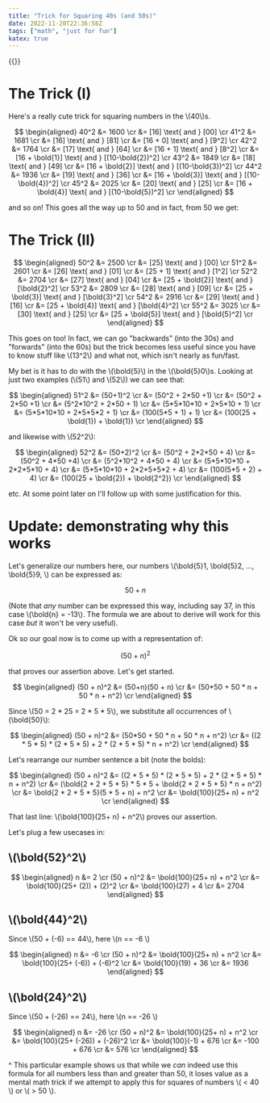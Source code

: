 ```yaml
---
title: "Trick for Squaring 40s (and 50s)"
date: 2022-11-20T22:36:58Z
tags: ["math", "just for fun"]
katex: true
---
```


{{<toc>}}

# The Trick (I)

Here's a really cute trick for squaring numbers in the \\(40\\)s.

$$
\begin{aligned}
40^2 &= 1600 \cr
     &= [16] \text{ and } [00] \cr
41^2 &= 1681 \cr
	 &= [16] \text{ and } [81] \cr
	 &= [16 + 0] \text{ and } [9^2] \cr
42^2 &= 1764 \cr
	 &= [17] \text{ and } [64] \cr
	 &= [16 + 1] \text{ and } [8^2] \cr
	 &= [16 + \bold{1}] \text{ and } [(10-\bold{2})^2] \cr
43^2 &= 1849 \cr
	 &= [18] \text{ and } [49] \cr
	 &= [16 + \bold{2}] \text{ and } [(10-\bold{3})^2] \cr
44^2 &= 1936 \cr
	 &= [19] \text{ and } [36] \cr
	 &= [16 + \bold{3}] \text{ and } [(10-\bold{4})^2] \cr
45^2 &= 2025 \cr
	 &= [20] \text{ and } [25] \cr
	 &= [16 + \bold{4}] \text{ and } [(10-\bold{5})^2] \cr
\end{aligned}
$$

and so on! This goes all the way up to 50 and in fact, from 50 we get:

# The Trick (II)

$$
\begin{aligned}
50^2 &= 2500 \cr
     &= [25] \text{ and } [00] \cr
51^2 &= 2601 \cr
	 &= [26] \text{ and } [01] \cr
	 &= [25 + 1] \text{ and } [1^2] \cr
52^2 &= 2704 \cr
	 &= [27] \text{ and } [04] \cr
	 &= [25 + \bold{2}] \text{ and } [\bold{2}^2] \cr
53^2 &= 2809 \cr
	 &= [28] \text{ and } [09] \cr
	 &= [25 + \bold{3}] \text{ and } [\bold{3}^2] \cr
54^2 &= 2916 \cr
	 &= [29] \text{ and } [16] \cr
	 &= [25 + \bold{4}] \text{ and } [\bold{4}^2] \cr
55^2 &= 3025 \cr
	 &= [30] \text{ and } [25] \cr
	 &= [25 + \bold{5}] \text{ and } [\bold{5}^2] \cr
\end{aligned}
$$

This goes on too! In fact, we can go "backwards" (into the 30s) and "forwards" (into the 60s) but the trick becomes less useful since you have to know stuff like \\(13^2\\) and what not, which isn't nearly as fun/fast. 

My bet is it has to do with the \\(\bold{5}\\) in the \\(\bold{5}0\\)s. Looking at just two examples (\\(51\\) and \\(52\\)) we can see that:

$$
\begin{aligned}
51^2 &= (50+1)^2 \cr
	 &= (50^2 + 2*50 +1) \cr
     &= (50^2 + 2*50 +1) \cr
	 &= (5^2*10^2 + 2*50 + 1) \cr
     &= (5*5*10*10 + 2*5*10 + 1) \cr
     &= (5*5*10*10 + 2*5*5*2 + 1) \cr
     &= (100(5*5 + 1) + 1) \cr
     &= (100(25 + \bold{1}) + \bold{1}) \cr
\end{aligned}
$$

and likewise with \\(52^2\\):

$$
\begin{aligned}
52^2 &= (50+2)^2 \cr
	 &= (50^2 + 2*2*50 + 4) \cr
     &= (50^2 + 4*50 +4) \cr
	 &= (5^2*10^2 + 4*50 + 4) \cr
     &= (5*5*10*10 + 2*2*5*10 + 4) \cr
     &= (5*5*10*10 + 2*2*5*5*2 + 4) \cr
     &= (100(5*5 + 2) + 4) \cr
     &= (100(25 + \bold{2}) + \bold{2^2}) \cr
\end{aligned}
$$


etc. At some point later on I'll follow up with some justification for this.

# Update: demonstrating why this works

Let's generalize our numbers here, our numbers \\(\bold{5}1, \bold{5}2, ..., \bold{5}9, \\) can be expressed as:

$$
50 + n
$$

(Note that _any_ number can be expressed this way, including say 37, in this case \\(\bold{n} = -13\\). The formula we are about to derive will work for this case _but_ it won't be very useful).

Ok so our goal now is to come up with a representation of:

$$
(50 + n)^2
$$

that proves our assertion above. Let's get started.

$$
\begin{aligned}
(50 + n)^2 &= (50+n)(50 + n) \cr
		 &= (50*50 + 50 * n + 50 * n + n^2) \cr
\end{aligned}
$$

Since \\(50 = 2 * 25 = 2 * 5 * 5\\), we substitute all occurrences of \\(\bold{50}\\):

$$
\begin{aligned}
(50 + n)^2 &= (50*50 + 50 * n + 50 * n + n^2) \cr
	 	 &= ((2 * 5 * 5) * (2 * 5 * 5) + 2 * (2 * 5 * 5) * n + n^2) \cr
\end{aligned}
$$

Let's rearrange our number sentence a bit (note the bolds):

$$
\begin{aligned}
(50 + n)^2 &= ((2 * 5 * 5) * (2 * 5 * 5) + 2 * (2 * 5 * 5) * n + n^2) \cr
	 	 &= (\bold{2 * 2 * 5 * 5} * 5 * 5 + \bold{2 * 2 * 5 * 5} * n + n^2) \cr
	 	 &= \bold{2 * 2 * 5 * 5}(5 * 5 + n) + n^2 \cr
	 	 &= \bold{100}(25+ n) + n^2 \cr
\end{aligned}
$$

That last line: \\(\bold{100}(25+ n) + n^2\\) proves our assertion.

Let's plug a few usecases in:

## \\(\bold{52}^2\\)

$$
\begin{aligned}
	    n &= 2 \cr
(50 + n)^2 &= \bold{100}(25+ n) + n^2 \cr
	 	 &= \bold{100}(25+ (2)) + (2)^2 \cr
	 	 &= \bold{100}(27) + 4 \cr
	 	 &= 2704
\end{aligned}
$$

## \\(\bold{44}^2\\)

Since \\(50 + (-6) == 44\\), here \\(n == -6 \\)

$$
\begin{aligned}
	    n &= -6 \cr
(50 + n)^2 &= \bold{100}(25+ n) + n^2 \cr
	 	 &= \bold{100}(25+ (-6)) + (-6)^2 \cr
	 	 &= \bold{100}(19) + 36 \cr
	 	 &= 1936
\end{aligned}
$$

## \\(\bold{24}^2\\)

Since \\(50 + (-26) == 24\\), here \\(n == -26 \\)

$$
\begin{aligned}
	    n &= -26 \cr
(50 + n)^2 &= \bold{100}(25+ n) + n^2 \cr
	 	 &= \bold{100}(25+ (-26)) + (-26)^2 \cr
	 	 &= \bold{100}(-1) + 676 \cr
	 	 &= -100 + 676 \cr
	 	 &= 576 \cr
\end{aligned}
$$

^ This particular example shows us that while we _can_ indeed use this formula for all numbers less than and greater than 50, it loses value as a mental math trick if we attempt to apply this for squares of numbers \\( < 40 \\) or \\( > 50 \\).
